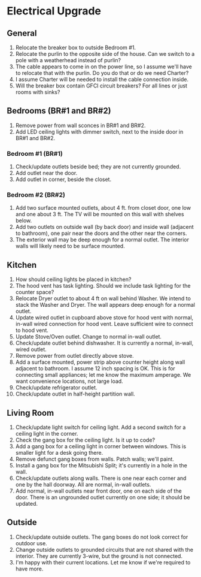 # Electrical Upgrade

## General

1. Relocate the breaker box to outside Bedroom #1.
2. Relocate the purlin to the opposite side of the house. Can we switch to
   a pole with a weatherhead instead of purlin?
3. The cable appears to come in on the power line, so I assume we'll have
   to relocate that with the purlin. Do you do that or do we need Charter?
4. I assume Charter will be needed to install the cable connection inside.
5. Will the breaker box contain GFCI circuit breakers? For all lines or
   just rooms with sinks?

## Bedrooms (BR#1 and BR#2)

1. Remove power from wall sconces in BR#1 and BR#2.
2. Add LED ceiling lights with dimmer switch, next to the inside door in
   BR#1 and BR#2.

### Bedroom #1 (BR#1)

1. Check/update outlets beside bed; they are not currently grounded.
2. Add outlet near the door.
3. Add outlet in corner, beside the closet.

### Bedroom #2 (BR#2)

1. Add two surface mounted outlets, about 4 ft. from closet door, one
   low and one about 3 ft. The TV will be mounted on this wall with
   shelves below.
2. Add two outlets on outside wall (by back door) and inside wall (adjacent
   to bathroom), one pair near the doors and the other near the corners.
3. The exterior wall may be deep enough for a normal outlet. The
   interior walls will likely need to be surface mounted.

## Kitchen

1. How should ceiling lights be placed in kitchen?
2. The hood vent has task lighting. Should we include task lighting for the
   counter space?
3. Relocate Dryer outlet to about 4 ft on wall behind Washer. We intend to
   stack the Washer and Dryer. The wall appears deep enough for a normal
   outlet.
4. Update wired outlet in cupboard above stove for hood vent with normal,
   in-wall  wired connection for hood vent. Leave sufficient wire to
   connect to hood vent.
5. Update Stove/Oven outlet. Change to normal in-wall outlet.
6. Check/update outlet behind dishwasher. It is currently a normal,
   in-wall, wired outlet.
7. Remove power from outlet directly above stove.
8. Add a surface mounted, power strip above counter height along wall
   adjacent to bathroom. I assume 12 inch spacing is OK. This is for
   connecting small appliances; let me know the maximum amperage. We want
   convenience locations, not large load.
9. Check/update refrigerator outlet.
10. Check/update outlet in half-height partition wall.

## Living Room

1. Check/update light switch for ceiling light. Add a second switch for
   a ceiling light in the corner.
2. Check the gang box for the ceiling light. Is it up to code?
3. Add a gang box for a ceiling light in corner between windows. This is
   smaller light for a desk going there.
4. Remove defunct gang boxes from walls. Patch walls; we'll paint.
5. Install a gang box for the Mitsubishi Split; it's currently in a hole in the wall.
6. Check/update outlets along walls. There is one near each corner and one
   by the hall doorway. All are normal, in-wall outlets.
7. Add normal, in-wall outlets near front door, one on each side of the
   door. There is an ungrounded outlet currently on one side; it should be
   updated.

## Outside

1. Check/update outside outlets. The gang boxes do not look correct for
   outdoor use.
2. Change outside outlets to grounded circuits that are not shared with the
   interior. They are currently 3-wire, but the ground is not connected.
3. I'm happy with their current locations. Let me know if we're required to
   have more.
